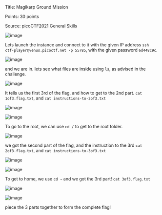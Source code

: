 Title: Magikarp Ground Mission

Points: 30 points

Source: picoCTF2021 General Skills

![image](https://user-images.githubusercontent.com/91729496/236863689-f4312863-88f4-4171-a4e9-31a0cda696d0.png)

Lets launch the instance and connect to it with the given IP address `ssh ctf-player@venus.picoctf.net -p 55785`, with the given password `6d448c9c`.

![image](https://user-images.githubusercontent.com/91729496/236864142-dc81be3a-d416-468b-9f36-f2af68bf9673.png)

and we are in. lets see what files are inside using `ls`, as advised in the challenge.

![image](https://user-images.githubusercontent.com/91729496/236864266-50478ffe-3878-4035-8faf-7a5b8cf946fc.png)

It tells us the first 3rd of the flag, and how to get to the 2nd part. `cat 1of3.flag.txt`, and `cat instructions-to-2of3.txt`

![image](https://user-images.githubusercontent.com/91729496/236864395-c84c46a1-23a8-411c-b233-6387f58d6b0f.png)

![image](https://user-images.githubusercontent.com/91729496/236864628-ad400b15-0693-4721-bc34-68a35bb57dbd.png)

To go to the root, we can use `cd /` to get to the root folder.

![image](https://user-images.githubusercontent.com/91729496/236865879-f7b2735f-5ee9-4d0c-8bd4-13b861ceae4a.png)

we got the second part of the flag, and the instruction to the 3rd `cat 2of3.flag.txt`, and `cat instructions-to-3of3.txt`

![image](https://user-images.githubusercontent.com/91729496/236865206-4e5a423b-55f0-4194-9f9b-4c8bf59d3cf5.png)

![image](https://user-images.githubusercontent.com/91729496/236865433-4d19f6cc-239e-48b3-90a1-0df9fcfd7bb4.png)

To get to home, we use `cd ~` and we got the 3rd part! `cat 3of3.flag.txt`

![image](https://user-images.githubusercontent.com/91729496/236866217-839b996a-0c55-487d-a9dc-2ebe2567fd52.png)

![image](https://user-images.githubusercontent.com/91729496/236865656-eb64fab4-93f8-414c-b37a-fb1614a895c8.png)

piece the 3 parts together to form the complete flag!
